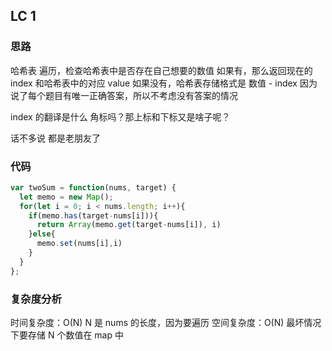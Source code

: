 ## LC 1

### 思路

哈希表
遍历，检查哈希表中是否存在自己想要的数值
如果有，那么返回现在的 index 和哈希表中的对应 value
如果没有，哈希表存储格式是 数值 - index
因为说了每个题目有唯一正确答案，所以不考虑没有答案的情况

index 的翻译是什么 角标吗？那上标和下标又是啥子呢？

话不多说
都是老朋友了

### 代码

```JavaScript
var twoSum = function(nums, target) {
  let memo = new Map();
  for(let i = 0; i < nums.length; i++){
    if(memo.has(target-nums[i])){
      return Array(memo.get(target-nums[i]), i)
    }else{
      memo.set(nums[i],i)
    }
  }
};

```

### 复杂度分析

时间复杂度：O(N) N 是 nums 的长度，因为要遍历
空间复杂度：O(N) 最坏情况下要存储 N 个数值在 map 中
